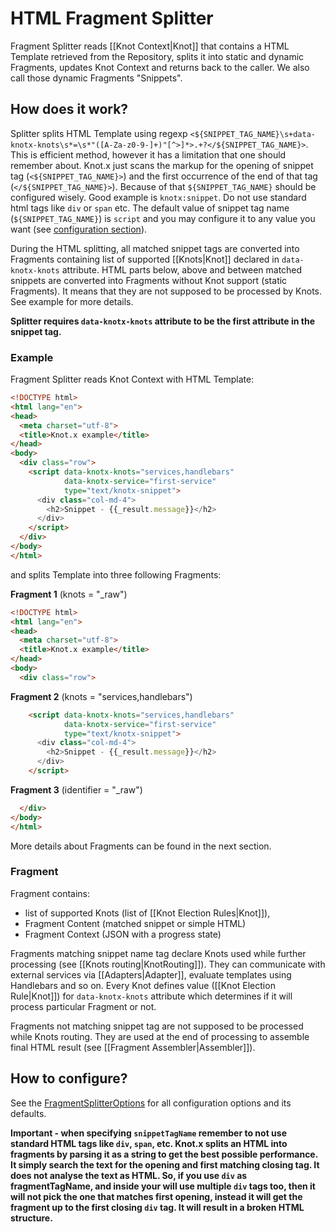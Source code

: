# HTML Fragment Splitter
Fragment Splitter reads [[Knot Context|Knot]] that contains a HTML Template retrieved from 
the Repository, splits it into static and dynamic Fragments, updates Knot Context and returns back 
to the caller. We also call those dynamic Fragments "Snippets".

## How does it work?
Splitter splits HTML Template using regexp 
`<${SNIPPET_TAG_NAME}\s+data-knotx-knots\s*=\s*"([A-Za-z0-9-]+)"[^>]*>.+?</${SNIPPET_TAG_NAME}>`.
This is efficient method, however it has a limitation that one should remember about. Knot.x just 
scans the markup for the opening of snippet tag (`<${SNIPPET_TAG_NAME}>`) and the first occurrence of 
the end of that tag (`</${SNIPPET_TAG_NAME}>`). Because of that `${SNIPPET_TAG_NAME}` should be
configured wisely. Good example is `knotx:snippet`. Do not use standard html tags like `div` or 
`span` etc. The default value of snippet tag name (`${SNIPPET_TAG_NAME}`) is `script` and you may 
configure it to any value you want (see [configuration section](#how-to-configure)).

During the HTML splitting, all matched snippet tags are converted into Fragments containing list of 
supported [[Knots|Knot]] declared in `data-knotx-knots` attribute. HTML parts below, above and 
between matched snippets are converted into Fragments without Knot support (static Fragments). 
It means that they are not supposed to be processed by Knots. See example for more details.

**Splitter requires `data-knotx-knots` attribute to be the first attribute in the snippet tag.**

### Example
Fragment Splitter reads Knot Context with HTML Template:
```html
<!DOCTYPE html>
<html lang="en">
<head>
  <meta charset="utf-8">
  <title>Knot.x example</title>
</head>
<body>
  <div class="row">
    <script data-knotx-knots="services,handlebars"
            data-knotx-service="first-service"
            type="text/knotx-snippet">
      <div class="col-md-4">
        <h2>Snippet - {{_result.message}}</h2>
      </div>
    </script>
  </div>
</body>
</html>
```
and splits Template into three following Fragments:

**Fragment 1** (knots = "_raw")
```html
<!DOCTYPE html>
<html lang="en">
<head>
  <meta charset="utf-8">
  <title>Knot.x example</title>
</head>
<body>
  <div class="row">
```
**Fragment 2** (knots = "services,handlebars")
```html
    <script data-knotx-knots="services,handlebars"
            data-knotx-service="first-service"
            type="text/knotx-snippet">
      <div class="col-md-4">
        <h2>Snippet - {{_result.message}}</h2>
      </div>
    </script>
```
**Fragment 3** (identifier = "_raw")
```html
  </div>
</body>
</html>
```

More details about Fragments can be found in the next section.

### Fragment
Fragment contains: 
- list of supported Knots (list of [[Knot Election Rules|Knot]]), 
- Fragment Content (matched snippet or simple HTML)
- Fragment Context (JSON with a progress state)

Fragments matching snippet name tag declare Knots used while further processing (see [[Knots routing|KnotRouting]]). 
They can communicate with external services via [[Adapters|Adapter]], evaluate templates using 
Handlebars and so on. Every Knot defines value ([[Knot Election Rule|Knot]]) for `data-knotx-knots` 
attribute which determines if it will process particular Fragment or not.

Fragments not matching snippet tag are not supposed to be processed while Knots routing. They are 
used at the end of processing to assemble final HTML result (see [[Fragment Assembler|Assembler]]).

## How to configure?

See the [FragmentSplitterOptions](https://github.com/Cognifide/knotx/blob/master/documentation/src/main/cheatsheet/cheatsheets.adoc#fragmentsplitteroptions) for all configuration options and its defaults.

**Important - when specifying `snippetTagName` remember to not use standard HTML tags like `div`, `span`, etc.
Knot.x splits an HTML into fragments by parsing it as a string to get the best possible performance. 
It simply search the text for the opening and first matching closing tag. It does not analyse the text 
as HTML. So, if you use `div` as fragmentTagName, and inside your will use multiple `div` tags too, 
then it will not pick the one that matches first opening, instead it will get the fragment up to the 
first closing `div` tag. It will result in a broken HTML structure.**

